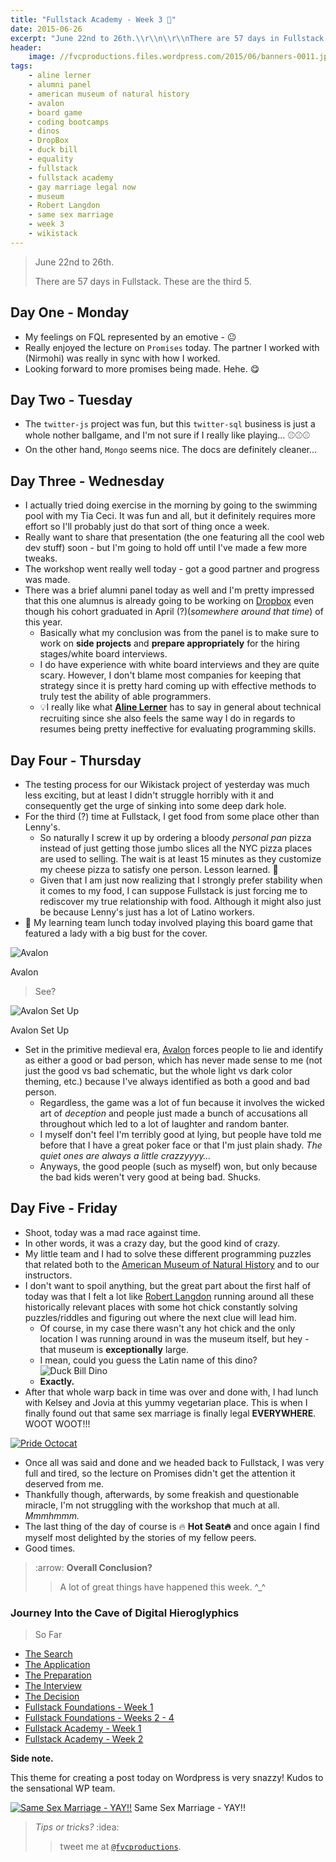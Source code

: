 ```yaml
---
title: "Fullstack Academy - Week 3 🔦"
date: 2015-06-26
excerpt: "June 22nd to 26th.\\r\\n\\r\\nThere are 57 days in Fullstack. These are the third 5."
header:
    image: //fvcproductions.files.wordpress.com/2015/06/banners-0011.jpg
tags:
    - aline lerner
    - alumni panel
    - american museum of natural history
    - avalon
    - board game
    - coding bootcamps
    - dinos
    - DropBox
    - duck bill
    - equality
    - fullstack
    - fullstack academy
    - gay marriage legal now
    - museum
    - Robert Langdon
    - same sex marriage
    - week 3
    - wikistack
---
```


> June 22nd to 26th.
>
> There are 57 days in Fullstack. These are the third 5.



Day One - Monday
----------------

-   My feelings on FQL represented by an emotive - 😐
-   Really enjoyed the lecture on `Promises` today. The partner I worked
    with (Nirmohi) was really in sync with how I worked.
-   Looking forward to more promises being made. Hehe. 😋



Day Two - Tuesday
-----------------

-   The `twitter-js` project was fun, but this `twitter-sql` business is
    just a whole nother ballgame, and I'm not sure if I really like
    playing… ⚾️⚾️⚾️
-   On the other hand, `Mongo` seems nice. The docs are definitely
    cleaner…



Day Three - Wednesday
---------------------

-   I actually tried doing exercise in the morning by going to the
    swimming pool with my Tia Ceci. It was fun and all, but it
    definitely requires more effort so I'll probably just do that sort
    of thing once a week.
-   Really want to share that presentation (the one featuring all the
    cool web dev stuff) soon - but I'm going to hold off until I've made
    a few more tweaks.
-   The workshop went really well today - got a good partner and
    progress was made.
-   There was a brief alumni panel today as well and I'm pretty
    impressed that this one alumnus is already going to be working on
    [Dropbox](//dropbox.com "Dropbox") even though his cohort
    graduated in April (?)(*somewhere around that time*) of this year.
    -   Basically what my conclusion was from the panel is to make sure
        to work on **side projects** and **prepare appropriately** for
        the hiring stages/white board interviews.
    -   I do have experience with white board interviews and they are
        quite scary. However, I don't blame most companies for keeping
        that strategy since it is pretty hard coming up with effective
        methods to truly test the ability of able programmers.
    -   💡I really like what [**Aline
        Lerner**](//blog.alinelerner.com/ "Aline Lerner's Blog")
        has to say in general about technical recruiting since she also
        feels the same way I do in regards to resumes being pretty
        ineffective for evaluating programming skills.



Day Four - Thursday
-------------------

-   The testing process for our Wikistack project of yesterday was much
    less exciting, but at least I didn't struggle horribly with it and
    consequently get the urge of sinking into some deep dark hole.
-   For the third (?) time at Fullstack, I get food from some place
    other than Lenny's.
    -   So naturally I screw it up by ordering a bloody *personal pan*
        pizza instead of just getting those jumbo slices all the NYC
        pizza places are used to selling. The wait is at least 15
        minutes as they customize my cheese pizza to satisfy one person.
        Lesson learned. 🍕
    -   Given that I am just now realizing that I strongly prefer
        stability when it comes to my food, I can suppose Fullstack is
        just forcing me to rediscover my true relationship with food.
        Although it might also just be because Lenny's just has a lot of
        Latino workers.
-   🍴 My learning team lunch today involved playing this board game that
    featured a lady with a big bust for the cover.

![Avalon](//cf.geekdo-images.com/images/pic1398895_md.jpg)

Avalon

> See?

![Avalon Set
Up](//www.boardgamequest.com/wp-content/uploads/2013/07/Resistance-Avalon-Feature.jpg)

Avalon Set Up

-   Set in the primitive medieval era,
    [Avalon](//www.amazon.com/Indie-Boards-Cards-AVA1IBC-Resistance/dp/B009SAAV0C "Avalon")
    forces people to lie and identify as either a good or bad person,
    which has never made sense to me (not just the good vs bad
    schematic, but the whole light vs dark color theming, etc.) because
    I've always identified as both a good and bad person.
    -   Regardless, the game was a lot of fun because it involves the
        wicked art of *deception* and people just made a bunch of
        accusations all throughout which led to a lot of laughter and
        random banter.
    -   I myself don't feel I'm terribly good at lying, but people have
        told me before that I have a great poker face or that I'm just
        plain shady. *The quiet ones are always a little crazzyyyy…*
    -   Anyways, the good people (such as myself) won, but only because
        the bad kids weren't very good at being bad. Shucks.



Day Five - Friday
-----------------

-   Shoot, today was a mad race against time.
-   In other words, it was a crazy day, but the good kind of crazy.
-   My little team and I had to solve these different programming
    puzzles that related both to the [American Museum of Natural
    History](//www.amnh.org/) and to our instructors.
-   I don't want to spoil anything, but the great part about the first
    half of today was that I felt a lot like [Robert
    Langdon](//www.wikiwand.com/en/Robert_Langdon "Robert Langdon")
    running around all these historically relevant places with some hot
    chick constantly solving puzzles/riddles and figuring out where the
    next clue will lead him.
    -   Of course, in my case there wasn't any hot chick and the only
        location I was running around in was the museum itself, but
        hey - that museum is **exceptionally** large.
    -   I mean, could you guess the Latin name of this dino? ![Duck Bill
        Dino](//www.amnh.org/var/ezflow_site/storage/images/media/amnh/images/exhibitions/permanent-exhibitions/fossil-halls/hall-of-ornithischian-dinosaurs2/duck-billed-dinosaur/149935-1-eng-US/duck-billed-dinosaur_dynamic_lead_slide.jpg)
    -   **Exactly.**
-   After that whole warp back in time was over and done with, I had
    lunch with Kelsey and Jovia at this yummy vegetarian place. This is
    when I finally found out that same sex marriage is finally legal
    **EVERYWHERE**. WOOT WOOT!!!

[![Pride
Octocat](//fvcproductions.files.wordpress.com/2015/06/pride-octocat.png)](//fvcproductions.files.wordpress.com/2015/06/pride-octocat.png)

-   Once all was said and done and we headed back to Fullstack, I was
    very full and tired, so the lecture on Promises didn't get the
    attention it deserved from me.
-   Thankfully though, afterwards, by some freakish and questionable
    miracle, I'm not struggling with the workshop that much at all.
    *Mmmhmmm.*
-   The last thing of the day of course is 🔥 **Hot Seat🔥** and once
    again I find myself most delighted by the stories of my fellow
    peers.
-   Good times.



> :arrow: **Overall Conclusion?**
>
> > A lot of great things have happened this week. \^\_\^



### Journey Into the Cave of Digital Hieroglyphics

> So Far

- [The
    Search](//fvcproductions.com/blog/2014/12/27/a-short-operation-tips-tricks-4-coding-bootcamps/ "The Search")
- [The
    Application](//fvcproductions.com/blog/2014/12/23/week-20/ "The Application")
- [The
    Preparation](//fvcproductions.com/blog/2015/01/05/prepare-for-coding-bootcamps/ "The Preparation")
- [The
    Interview](//fvcproductions.com/blog/2014/12/28/interview-fullstack-academy/ "The Interview")
- [The
    Decision](//fvcproductions.com/blog/2015/04/13/what-to-do-week-negative-8/ "The Decision")
- [Fullstack Foundations - Week
    1](//fvcproductions.com/blog/2015/05/17/fullstack-foundations-week-1/ "Fullstack Foundations - Week 1")
- [Fullstack Foundations - Weeks 2 -
    4](//fvcproductions.com/blog/2015/06/04/fullstack-foundations-goldman-sachs/ "Fullstack Foundations - Weeks 2 to 4")
- [Fullstack Academy - Week
    1](//fvcproductions.com/blog/2015/06/13/first-week-at-fullstack-academy/ "Fullstack Academy - Week 1")
- [Fullstack Academy - Week
    2](//fvcproductions.com/blog/2015/06/20/fullstack-academy-week-2/ "Fullstack Academy - Week 2")



**Side note.**

This theme for creating a post today on Wordpress is very snazzy! Kudos
to the sensational WP team.

[![Same
Sex Marriage -
YAY!!](//fvcproductions.files.wordpress.com/2015/06/screenshot-2015-06-26-22-58-42.png?w=660)](//fvcproductions.files.wordpress.com/2015/06/screenshot-2015-06-26-22-58-42.png)
Same Sex Marriage - YAY!!



> *Tips or tricks?* :idea:
>
> > tweet me at
> > [`@fvcproductions`](//twitter.com/fvcproductions "Twitter - FVCproductions").
